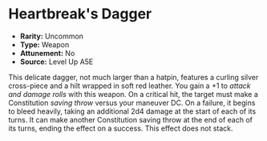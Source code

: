 
# Heartbreak's Dagger

* **Rarity:** Uncommon
* **Type:** Weapon
* **Attunement:** No
* **Source:** Level Up A5E


This delicate dagger, not much larger than a hatpin, features a curling silver cross-piece and a hilt wrapped in soft red leather. You gain a +1 to _attack and damage rolls_  with this weapon. On a critical hit, the target must make a Constitution _saving throw_  versus your maneuver DC. On a failure, it begins to bleed heavily, taking an additional 2d4 damage at the start of each of its turns. It can make another Constitution saving throw at the end of each of its turns, ending the effect on a success. This effect does not stack.
